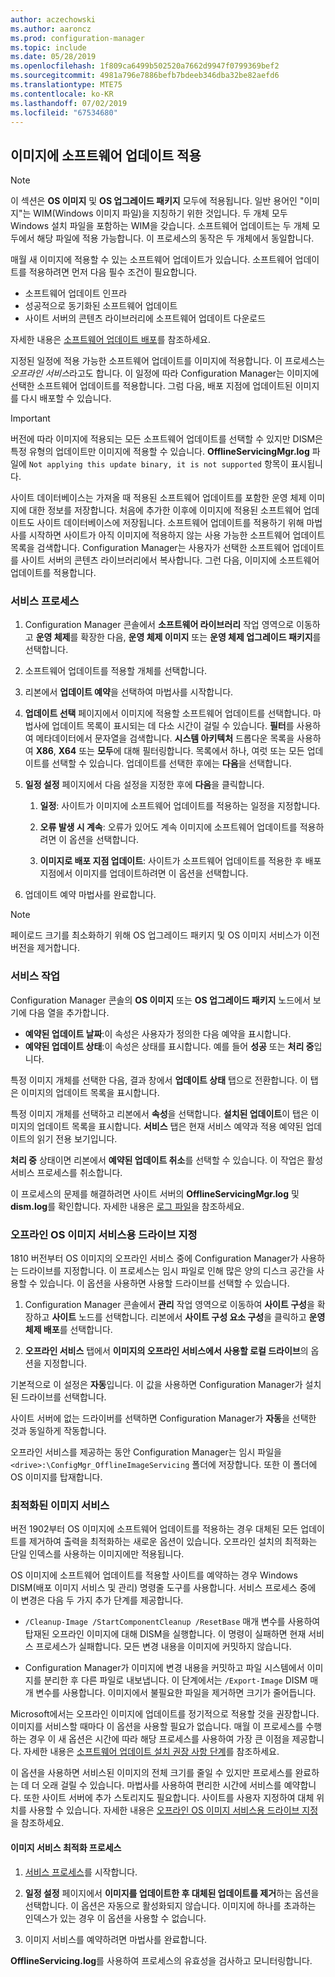 ```yaml
---
author: aczechowski
ms.author: aaroncz
ms.prod: configuration-manager
ms.topic: include
ms.date: 05/28/2019
ms.openlocfilehash: 1f809ca6499b502520a7662d9947f0799369bef2
ms.sourcegitcommit: 4981a796e7886befb7bdeeb346dba32be82aefd6
ms.translationtype: MTE75
ms.contentlocale: ko-KR
ms.lasthandoff: 07/02/2019
ms.locfileid: "67534680"
---
```

## <a name="BKMK_OSImagesApplyUpdates"></a> 이미지에 소프트웨어 업데이트 적용

> [!Note]  
> 이 섹션은 **OS 이미지** 및 **OS 업그레이드 패키지** 모두에 적용됩니다. 일반 용어인 "이미지"는 WIM(Windows 이미지 파일)을 지칭하기 위한 것입니다. 두 개체 모두 Windows 설치 파일을 포함하는 WIM을 갖습니다. 소프트웨어 업데이트는 두 개체 모두에서 해당 파일에 적용 가능합니다. 이 프로세스의 동작은 두 개체에서 동일합니다.  

매월 새 이미지에 적용할 수 있는 소프트웨어 업데이트가 있습니다. 소프트웨어 업데이트를 적용하려면 먼저 다음 필수 조건이 필요합니다.

- 소프트웨어 업데이트 인프라  
- 성공적으로 동기화된 소프트웨어 업데이트  
- 사이트 서버의 콘텐츠 라이브러리에 소프트웨어 업데이트 다운로드  

자세한 내용은 [소프트웨어 업데이트 배포](/sccm/sum/deploy-use/deploy-software-updates)를 참조하세요.  

지정된 일정에 적용 가능한 소프트웨어 업데이트를 이미지에 적용합니다. 이 프로세스는 *오프라인 서비스*라고도 합니다. 이 일정에 따라 Configuration Manager는 이미지에 선택한 소프트웨어 업데이트를 적용합니다. 그럼 다음, 배포 지점에 업데이트된 이미지를 다시 배포할 수 있습니다.

> [!Important]  
> 버전에 따라 이미지에 적용되는 모든 소프트웨어 업데이트를 선택할 수 있지만 DISM은 특정 유형의 업데이트만 이미지에 적용할 수 있습니다. **OfflineServicingMgr.log** 파일에 `Not applying this update binary, it is not supported` 항목이 표시됩니다.<!-- SCCMDocs issue 1324 -->

사이트 데이터베이스는 가져올 때 적용된 소프트웨어 업데이트를 포함한 운영 체제 이미지에 대한 정보를 저장합니다. 처음에 추가한 이후에 이미지에 적용된 소프트웨어 업데이트도 사이트 데이터베이스에 저장됩니다. 소프트웨어 업데이트를 적용하기 위해 마법사를 시작하면 사이트가 아직 이미지에 적용하지 않는 사용 가능한 소프트웨어 업데이트 목록을 검색합니다. Configuration Manager는 사용자가 선택한 소프트웨어 업데이트를 사이트 서버의 콘텐츠 라이브러리에서 복사합니다. 그런 다음, 이미지에 소프트웨어 업데이트를 적용합니다.  

### <a name="servicing-process"></a>서비스 프로세스

1. Configuration Manager 콘솔에서 **소프트웨어 라이브러리** 작업 영역으로 이동하고 **운영 체제**를 확장한 다음, **운영 체제 이미지** 또는 **운영 체제 업그레이드 패키지**를 선택합니다.  

2. 소프트웨어 업데이트를 적용할 개체를 선택합니다.  

3. 리본에서 **업데이트 예약**을 선택하여 마법사를 시작합니다.  

4. **업데이트 선택** 페이지에서 이미지에 적용할 소프트웨어 업데이트를 선택합니다. 마법사에 업데이트 목록이 표시되는 데 다소 시간이 걸릴 수 있습니다. **필터**를 사용하여 메타데이터에서 문자열을 검색합니다. **시스템 아키텍처** 드롭다운 목록을 사용하여 **X86**, **X64** 또는 **모두**에 대해 필터링합니다. 목록에서 하나, 여럿 또는 모든 업데이트를 선택할 수 있습니다. 업데이트를 선택한 후에는 **다음**을 선택합니다.  

5. **일정 설정** 페이지에서 다음 설정을 지정한 후에 **다음**을 클릭합니다.  

    1. **일정**: 사이트가 이미지에 소프트웨어 업데이트를 적용하는 일정을 지정합니다.  

    2. **오류 발생 시 계속**: 오류가 있어도 계속 이미지에 소프트웨어 업데이트를 적용하려면 이 옵션을 선택합니다.  

    3. **이미지로 배포 지점 업데이트**: 사이트가 소프트웨어 업데이트를 적용한 후 배포 지점에서 이미지를 업데이트하려면 이 옵션을 선택합니다.  

6. 업데이트 예약 마법사를 완료합니다.  

> [!NOTE]  
> 페이로드 크기를 최소화하기 위해 OS 업그레이드 패키지 및 OS 이미지 서비스가 이전 버전을 제거합니다.  

### <a name="servicing-operations"></a>서비스 작업

Configuration Manager 콘솔의 **OS 이미지** 또는 **OS 업그레이드 패키지** 노드에서 보기에 다음 열을 추가합니다.

- **예약된 업데이트 날짜**:이 속성은 사용자가 정의한 다음 예약을 표시합니다.  
- **예약된 업데이트 상태**:이 속성은 상태를 표시합니다. 예를 들어 **성공** 또는 **처리 중**입니다.  

특정 이미지 개체를 선택한 다음, 결과 창에서 **업데이트 상태** 탭으로 전환합니다. 이 탭은 이미지의 업데이트 목록을 표시합니다.

특정 이미지 개체를 선택하고 리본에서 **속성**을 선택합니다. **설치된 업데이트**이 탭은 이미지의 업데이트 목록을 표시합니다. **서비스** 탭은 현재 서비스 예약과 적용 예약된 업데이트의 읽기 전용 보기입니다.

**처리 중** 상태이면 리본에서 **예약된 업데이트 취소**를 선택할 수 있습니다. 이 작업은 활성 서비스 프로세스를 취소합니다.

이 프로세스의 문제를 해결하려면 사이트 서버의 **OfflineServicingMgr.log** 및 **dism.log**를 확인합니다. 자세한 내용은 [로그 파일](/sccm/core/plan-design/hierarchy/log-files)을 참조하세요.

### <a name="bkmk_servicing-drive"></a> 오프라인 OS 이미지 서비스용 드라이브 지정

<!--1358924-->

1810 버전부터 OS 이미지의 오프라인 서비스 중에 Configuration Manager가 사용하는 드라이브를 지정합니다. 이 프로세스는 임시 파일로 인해 많은 양의 디스크 공간을 사용할 수 있습니다. 이 옵션을 사용하면 사용할 드라이브를 선택할 수 있습니다.

1. Configuration Manager 콘솔에서 **관리** 작업 영역으로 이동하여 **사이트 구성**을 확장하고 **사이트** 노드를 선택합니다. 리본에서 **사이트 구성 요소 구성**을 클릭하고 **운영 체제 배포**를 선택합니다.  

2. **오프라인 서비스** 탭에서 **이미지의 오프라인 서비스에서 사용할 로컬 드라이브**의 옵션을 지정합니다.  

기본적으로 이 설정은 **자동**입니다. 이 값을 사용하면 Configuration Manager가 설치된 드라이브를 선택합니다.

사이트 서버에 없는 드라이버를 선택하면 Configuration Manager가 **자동**을 선택한 것과 동일하게 작동합니다.

오프라인 서비스를 제공하는 동안 Configuration Manager는 임시 파일을 `<drive>:\ConfigMgr_OfflineImageServicing` 폴더에 저장합니다. 또한 이 폴더에 OS 이미지를 탑재합니다.

### <a name="bkmk_resetbase"></a> 최적화된 이미지 서비스

<!--3555951-->

버전 1902부터 OS 이미지에 소프트웨어 업데이트를 적용하는 경우 대체된 모든 업데이트를 제거하여 출력을 최적화하는 새로운 옵션이 있습니다. 오프라인 설치의 최적화는 단일 인덱스를 사용하는 이미지에만 적용됩니다.

OS 이미지에 소프트웨어 업데이트를 적용할 사이트를 예약하는 경우 Windows DISM(배포 이미지 서비스 및 관리) 명령줄 도구를 사용합니다. 서비스 프로세스 중에 이 변경은 다음 두 가지 추가 단계를 제공합니다.  

- `/Cleanup-Image /StartComponentCleanup /ResetBase` 매개 변수를 사용하여 탑재된 오프라인 이미지에 대해 DISM을 실행합니다. 이 명령이 실패하면 현재 서비스 프로세스가 실패합니다. 모든 변경 내용을 이미지에 커밋하지 않습니다.  

- Configuration Manager가 이미지에 변경 내용을 커밋하고 파일 시스템에서 이미지를 분리한 후 다른 파일로 내보냅니다. 이 단계에서는 `/Export-Image` DISM 매개 변수를 사용합니다. 이미지에서 불필요한 파일을 제거하면 크기가 줄어듭니다.  

Microsoft에서는 오프라인 이미지에 업데이트를 정기적으로 적용할 것을 권장합니다. 이미지를 서비스할 때마다 이 옵션을 사용할 필요가 없습니다. 매월 이 프로세스를 수행하는 경우 이 새 옵션은 시간에 따라 해당 프로세스를 사용하여 가장 큰 이점을 제공합니다. 자세한 내용은 [소프트웨어 업데이트 설치 권장 사항 단계](/sccm/osd/understand/install-software-updates#recommendations)를 참조하세요.

이 옵션을 사용하면 서비스된 이미지의 전체 크기를 줄일 수 있지만 프로세스를 완료하는 데 더 오래 걸릴 수 있습니다. 마법사를 사용하여 편리한 시간에 서비스를 예약합니다. 또한 사이트 서버에 추가 스토리지도 필요합니다. 사이트를 사용자 지정하여 대체 위치를 사용할 수 있습니다. 자세한 내용은 [오프라인 OS 이미지 서비스용 드라이브 지정](#bkmk_servicing-drive)을 참조하세요.

#### <a name="process-to-optimize-image-servicing"></a>이미지 서비스 최적화 프로세스

1. [서비스 프로세스](#servicing-process)를 시작합니다.  

2. **일정 설정** 페이지에서 **이미지를 업데이트한 후 대체된 업데이트를 제거**하는 옵션을 선택합니다. 이 옵션은 자동으로 활성화되지 않습니다. 이미지에 하나를 초과하는 인덱스가 있는 경우 이 옵션을 사용할 수 없습니다.  

3. 이미지 서비스를 예약하려면 마법사를 완료합니다.  

**OfflineServicing.log**를 사용하여 프로세스의 유효성을 검사하고 모니터링합니다.

